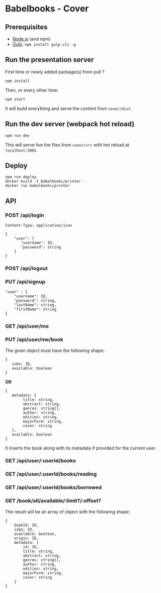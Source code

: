 # Babelbooks - Cover

## Prerequisites
* [Node.js](https://nodejs.org/) (and npm)
* [Gulp](http://gulpjs.com/): `npm install gulp-cli -g`

## Run the presentation server
First time or newly added package(s) from pull ?
```shell
npm install
```

Then, or every other time:
```shell
npm start
```

It will build everything and serve the content from `cover/dist`.

## Run the dev server (webpack hot reload)
```shell
npm run dev
```
This will serve live the files from `cover/src` with hot reload at `localhost:3001`.

## Deploy
```shell
npm run deploy
docker build -t babelbooks/printer .
docker run babelbooks/printer
```

## API
### POST /api/login
`Content-Type: application/json`
```
{
    "user": {
       "username": ID,
       "password": string
    }
}
```

### POST /api/logout
### PUT /api/signup
```
"user" : {
    "username": ID,
    "password": string,
    "lastName": string,
    "firstName": string
}
```
### GET /api/user/me
### PUT /api/user/me/book
The given object must have the following shape:
```
{
   isbn: ID,
   available: boolean
}
```
**OR**
```
{
   metadata: {
        title: string,
        abstract: string,
        genres: string[],
        author: string,
        edition: string,
        majorForm: string,
        cover: string
   },
   available: boolean
}
```
It inserts the book along with its metadata if provided for the current user.

### GET /api/user/:userId/books
### GET /api/user/:userId/books/reading
### GET /api/user/:userId/books/borrowed
### GET /book/all/available/:limit?/:offset?
The result will be an array of object with the following shape:
```
{
    bookId: ID,
    isbn: ID,
    available: boolean,
    origin: ID,
    metadata: {
        id: ID,
        title: string,
        abstract: string,
        genres: string[],
        author: string,
        edition: string,
        majorForm: string,
        cover: string
    }
}
```